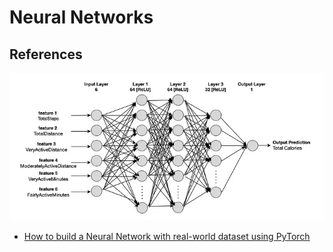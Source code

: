 #  Neural Networks



## References

![fit bit](image-1.png)

- [How to build a Neural Network with real-world dataset using PyTorch](https://medium.com/p/45b34b4e9876)